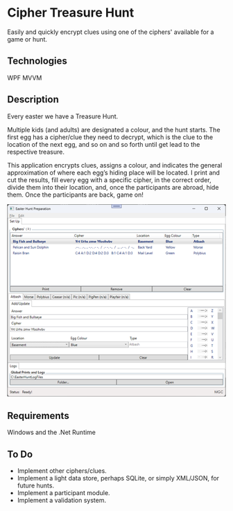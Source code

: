 
# Cipher Treasure Hunt
Easily and quickly encrypt clues using one of the ciphers' available for a game or hunt.

## Technologies
WPF MVVM

## Description
Every easter we have a Treasure Hunt.

Multiple kids (and adults) are designated a colour, and the hunt starts.  The first egg has a cipher/clue they need to decrypt, which is the clue to the location of the next egg, and so on and so forth until get lead to the respective treasure.

This application encrypts clues, assigns a colour, and indicates the general approximation of where each egg’s hiding place will be located.  I print and cut the results, fill every egg with a specific cipher, in the correct order, divide them into their location, and, once the participants are abroad, hide them.  Once the participants are back, game on!

![AppScreenShot](/WpfApp7/Images/ReadMeImage.png)

## Requirements
Windows and the .Net Runtime

## To Do
+ Implement other ciphers/clues.
+ Implement a light data store, perhaps SQLite, or simply XML/JSON, for future hunts.
+ Implement a participant module.
+ Implement a validation system.




